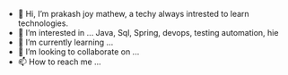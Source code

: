 - 👋 Hi, I’m prakash joy mathew, a techy always intrested to learn technologies. 
- 👀 I’m interested in ... Java, Sql, Spring, devops, testing automation, hie
- 🌱 I’m currently learning ...
- 💞️ I’m looking to collaborate on ...
- 📫 How to reach me ...


